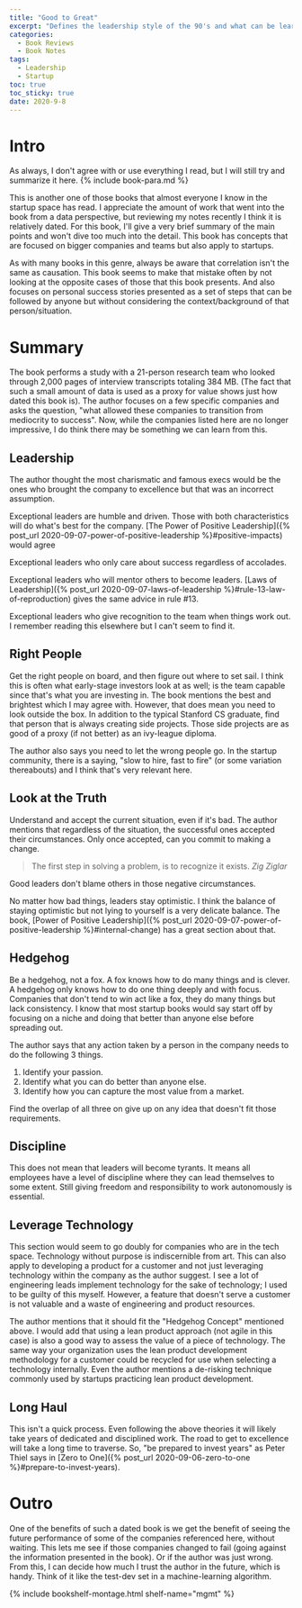 ```yaml
---
title: "Good to Great" 
excerpt: "Defines the leadership style of the 90's and what can be learned and used in the 20th century"
categories:
  - Book Reviews
  - Book Notes
tags:
  - Leadership
  - Startup
toc: true
toc_sticky: true
date: 2020-9-8
---
```

# Intro
As always, I don't agree with or use everything I read, but I will still try and summarize it here. {% include book-para.md %}

This is another one of those books that almost everyone I know in the startup space has read. I appreciate the amount of work that went into the book from a data perspective, but reviewing my notes recently I think it is relatively dated. For this book, I'll give a very brief summary of the main points and won't dive too much into the detail. This book has concepts that are focused on bigger companies and teams but also apply to startups.

As with many books in this genre, always be aware that correlation isn't the same as causation. This book seems to make that mistake often by not looking at the opposite cases of those that this book presents. And also focuses on personal success stories presented as a set of steps that can be followed by anyone but without considering the context/background of that person/situation.

# Summary
The book performs a study with a 21-person research team who looked through 2,000 pages of interview transcripts totaling 384 MB. (The fact that such a small amount of data is used as a proxy for value shows just how dated this book is). The author focuses on a few specific companies and asks the question, "what allowed these companies to transition from mediocrity to success". Now, while the companies listed here are no longer impressive, I do think there may be something we can learn from this.

## Leadership
The author thought the most charismatic and famous execs would be the ones who brought the company to excellence but that was an incorrect assumption. 

Exceptional leaders are humble and driven. Those with both characteristics will do what's best for the company. [The Power of Positive Leadership]({% post_url 2020-09-07-power-of-positive-leadership %}#positive-impacts) would agree

Exceptional leaders who only care about success regardless of accolades.

Exceptional leaders who will mentor others to become leaders. [Laws of Leadership]({% post_url 2020-09-07-laws-of-leadership %}#rule-13-law-of-reproduction) gives the same advice in rule #13.

Exceptional leaders who give recognition to the team when things work out. I remember reading this elsewhere but I can't seem to find it.

## Right People
Get the right people on board, and then figure out where to set sail. I think this is often what early-stage investors look at as well; is the team capable since that's what you are investing in. The book mentions the best and brightest which I may agree with. However, that does mean you need to look outside the box. In addition to the typical Stanford CS graduate, find that person that is always creating side projects. Those side projects are as good of a proxy (if not better) as an ivy-league diploma. 

The author also says you need to let the wrong people go. In the startup community, there is a saying, "slow to hire, fast to fire" (or some variation thereabouts) and I think that's very relevant here.

## Look at the Truth
Understand and accept the current situation, even if it's bad. The author mentions that regardless of the situation, the successful ones accepted their circumstances. Only once accepted, can you commit to making a change.
> The first step in solving a problem, is to recognize it exists. 
<cite>Zig Ziglar</cite>

Good leaders don't blame others in those negative circumstances.

No matter how bad things, leaders stay optimistic. I think the balance of staying optimistic but not lying to yourself is a very delicate balance. The book, [Power of Positive Leadership]({% post_url 2020-09-07-power-of-positive-leadership %}#internal-change) has a great section about that.

## Hedgehog
Be a hedgehog, not a fox. A fox knows how to do many things and is clever. A hedgehog only knows how to do one thing deeply and with focus. Companies that don't tend to win act like a fox, they do many things but lack consistency. I know that most startup books would say start off by focusing on a niche and doing that better than anyone else before spreading out.

The author says that any action taken by a person in the company needs to do the following 3 things.
1. Identify your passion.
2. Identify what you can do better than anyone else.
3. Identify how you can capture the most value from a market.

Find the overlap of all three on give up on any idea that doesn't fit those requirements.

## Discipline
This does not mean that leaders will become tyrants. It means all employees have a level of discipline where they can lead themselves to some extent. Still giving freedom and responsibility to work autonomously is essential.

## Leverage Technology
This section would seem to go doubly for companies who are in the tech space. Technology without purpose is indiscernible from art. This can also apply to developing a product for a customer and not just leveraging technology within the company as the author suggest. I see a lot of engineering leads implement technology for the sake of technology; I used to be guilty of this myself. However, a feature that doesn't serve a customer is not valuable and a waste of engineering and product resources. 

The author mentions that it should fit the "Hedgehog Concept" mentioned above. I would add that using a lean product approach (not agile in this case) is also a good way to assess the value of a piece of technology. The same way your organization uses the lean product development methodology for a customer could be recycled for use when selecting a technology internally. Even the author mentions a de-risking technique commonly used by startups practicing lean product development.

## Long Haul
This isn't a quick process. Even following the above theories it will likely take years of dedicated and disciplined work. The road to get to excellence will take a long time to traverse. So, "be prepared to invest years" as Peter Thiel says in [Zero to One]({% post_url 2020-09-06-zero-to-one %}#prepare-to-invest-years).

# Outro
One of the benefits of such a dated book is we get the benefit of seeing the future performance of some of the companies referenced here, without waiting. This lets me see if those companies changed to fail (going against the information presented in the book). Or if the author was just wrong. From this, I can decide how much I trust the author in the future, which is handy. Think of it like the test-dev set in a machine-learning algorithm.

{% include bookshelf-montage.html shelf-name="mgmt" %}
